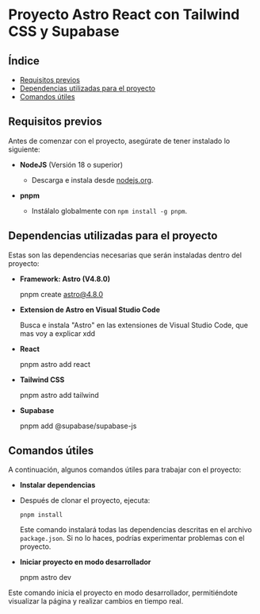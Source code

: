 # Proyecto Astro React con Tailwind CSS y Supabase

## Índice

- [Requisitos previos](#requisitos-previos)
- [Dependencias utilizadas para el proyecto](#dependencias-utilizadas-para-el-proyecto)
- [Comandos útiles](#comandos-útiles)

## Requisitos previos

Antes de comenzar con el proyecto, asegúrate de tener instalado lo siguiente:

- **NodeJS** (Versión 18 o superior)
  - Descarga e instala desde [nodejs.org](https://nodejs.org/en/).

- **pnpm**
  - Instálalo globalmente con `npm install -g pnpm`.

## Dependencias utilizadas para el proyecto

Estas son las dependencias necesarias que serán instaladas dentro del proyecto:

- **Framework: Astro (V4.8.0)**

  pnpm create astro@4.8.0

- **Extension de Astro en Visual Studio Code**
  
  Busca e instala "Astro" en las extensiones de Visual Studio Code, que mas voy a explicar xdd

- **React**

  pnpm astro add react

- **Tailwind CSS**
  
  pnpm astro add tailwind

- **Supabase**

  pnpm add @supabase/supabase-js

## Comandos útiles

A continuación, algunos comandos útiles para trabajar con el proyecto:

- **Instalar dependencias**
- Después de clonar el proyecto, ejecuta:
  ```
  pnpm install
  ```
  Este comando instalará todas las dependencias descritas en el archivo `package.json`. Si no lo haces, podrías experimentar problemas con el proyecto.

- **Iniciar proyecto en modo desarrollador**

  pnpm astro dev

Este comando inicia el proyecto en modo desarrollador, permitiéndote visualizar la página y realizar cambios en tiempo real.

